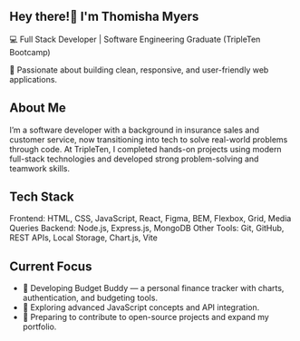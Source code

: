 ## Hey there!👋 I'm Thomisha Myers

💻 Full Stack Developer | Software Engineering Graduate (TripleTen Bootcamp) 

📍 Passionate about building clean, responsive, and user-friendly web applications.

 ## About Me 
 I’m a software developer with a background in insurance sales and customer service, now transitioning into tech to solve real-world problems through code.
 At TripleTen, I completed hands-on projects using modern full-stack technologies and developed strong problem-solving and teamwork skills.

 ## Tech Stack
 Frontend: HTML, CSS, JavaScript, React, Figma, BEM, Flexbox, Grid, Media Queries
 Backend: Node.js, Express.js, MongoDB
 Other Tools: Git, GitHub, REST APIs, Local Storage, Chart.js, Vite

 ## Current Focus
 
-  🎯 Developing Budget Buddy — a personal finance tracker with charts, authentication, and budgeting tools.
-  🧠 Exploring advanced JavaScript concepts and API integration. 
-  🌱 Preparing to contribute to open-source projects and expand my portfolio.
